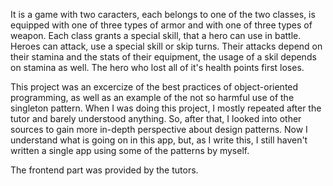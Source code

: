 It is a game with two caracters, each belongs to one of the two classes, is equipped with one of three types of armor and with one of three types of weapon. Each class grants a special skill, that a hero can use in battle. Heroes can attack, use a special skill or skip turns. Their attacks depend on their stamina and the stats of their equipment, the usage of a skil depends on stamina as well. The hero who lost all of it's health points first loses.

This project was an excercize of the best practices of object-oriented programming, as well as an example of the not so harmful use of the singleton pattern. When I was doing this project, I mostly repeated after the tutor and barely understood anything. So, after that, I looked into other sources to gain more in-depth perspective about design patterns. Now I understand what is going on in this app, but, as I write this, I still haven't written a single app using some of the patterns by myself.

The frontend part was provided by the tutors.